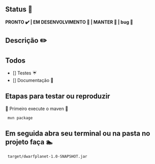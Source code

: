 ## Status :telescope:
**PRONTO :heavy_check_mark: | EM DESENVOLVIMENTO :hammer: | MANTER :pushpin: | bug :bug:**

## Descrição :pencil2:


## Todos
- [] Testes :umbrella:
- [] Documentação :page_with_curl:

## Etapas para testar ou reproduzir 

:hammer: Primeiro execute o maven :hammer:
 
```
 mvn package
```
## Em seguida abra seu terminal ou na pasta no projeto faça :swimmer:

```
 target/dwarfplanet-1.0-SNAPSHOT.jar
```

